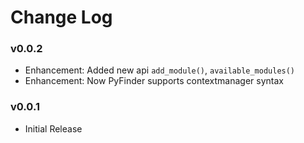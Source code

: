 # Change Log

### v0.0.2

- Enhancement: Added new api `add_module()`, `available_modules()`
- Enhancement: Now PyFinder supports contextmanager syntax

### v0.0.1

- Initial Release